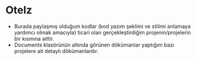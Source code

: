 # Otelz

- Burada paylaşmış olduğum kodlar (kod yazım şeklimi ve stilimi anlamaya yardımcı olmak amacıyla) ticari olan gerçekleştirdiğim projenin/projelerin bir kısmına aittir.
- Documents klasörünün altında görünen dökümanlar yaptığım bazı projelere ait detaylı dökümanlardır.
